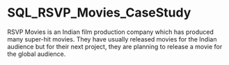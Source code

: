 # SQL_RSVP_Movies_CaseStudy

RSVP Movies is an Indian film production company which has produced many super-hit movies. 
They have usually released movies for the Indian audience but for their next project, they are planning to release a movie for the global audience.
